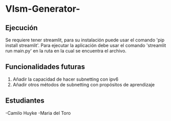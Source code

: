 # Vlsm-Generator-

##

## Ejecución 

Se requiere tener streamlit, para su instalación puede usar el comando 'pip install streamlit'. Para ejecutar la aplicación debe usar el comando 'streamlit run main.py' en la ruta en la cual se encuentra el archivo.

## Funcionalidades futuras

1. Añadir la capacidad de hacer subnetting con ipv6
2. Añadir otros métodos de subnetting con propósitos de aprendizaje

## Estudiantes

-Camilo Huyke
-Maria del Toro